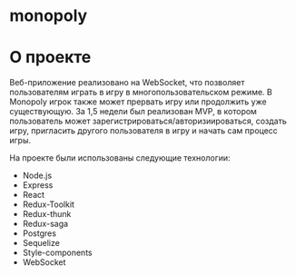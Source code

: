 # monopoly

# О проекте
Веб-приложение реализовано на WebSocket, что позволяет пользователям играть в игру в многопользовательском режиме. В Monopoly игрок  также может прервать игру или продолжить уже существующую. За 1,5 недели был реализован MVP, в котором пользователь может зарегистрироваться/авторизиироваться, создать игру, пригласить другого пользователя в игру и начать сам процесс игры.

На проекте были использованы следующие технологии:
- Node.js
- Express
- React
- Redux-Toolkit
- Redux-thunk
- Redux-saga
- Postgres
- Sequelize
- Style-components
- WebSocket

